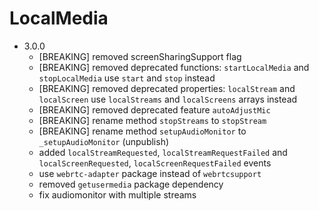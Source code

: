 LocalMedia
==========

- 3.0.0
    - [BREAKING] removed screenSharingSupport flag
    - [BREAKING] removed deprecated functions: `startLocalMedia` and `stopLocalMedia` use `start` and `stop` instead
    - [BREAKING] removed deprecated properties: `localStream` and `localScreen` use `localStreams` and `localScreens` arrays instead
    - [BREAKING] removed deprecated feature `autoAdjustMic`
    - [BREAKING] rename method `stopStreams` to `stopStream`
    - [BREAKING] rename method `setupAudioMonitor` to `_setupAudioMonitor` (unpublish)
    - added `localStreamRequested`, `localStreamRequestFailed` and `localScreenRequested`, `localScreenRequestFailed` events
    - use `webrtc-adapter` package instead of `webrtcsupport` 
    - removed `getusermedia` package dependency
    - fix audiomonitor with multiple streams
